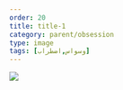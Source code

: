 ```yaml
---
order: 20
title: title-1
category: parent/obsession
type: image
tags: [وسواس,اضطراب]
---
```


![](../../static/images/obsession-corona-infograph.png)